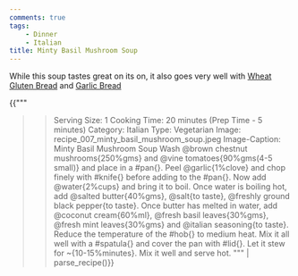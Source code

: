 ```yaml
---
comments: true
tags:
    - Dinner
    - Italian
title: Minty Basil Mushroom Soup
---
```


While this soup tastes great on its on, it also goes very well with [Wheat Gluten Bread](../Breads/recipe_2_wheat_gluten_bread.md) and [Garlic Bread](../Main%20Meal%20Options/recipe_006_low_carb_pizza.md#garlic-bread)

{{"""
>> Serving Size: 1
>> Cooking Time: 20 minutes (Prep Time - 5 minutes)
>> Category: Italian
>> Type: Vegetarian
>> Image: recipe_007_minty_basil_mushroom_soup.jpeg
>> Image-Caption: Minty Basil Mushroom Soup
Wash @brown chestnut mushrooms{250%gms} and @vine tomatoes{90%gms(4-5 small)} and place in a #pan{}.
Peel @garlic{1%clove} and chop finely with #knife{} before adding to the #pan{}.
Now add @water{2%cups} and bring it to boil.
Once water is boiling hot, add @salted butter{40%gms}, @salt{to taste}, @freshly ground black pepper{to taste}.
Once butter has melted in water, add @coconut cream{60%ml}, @fresh basil leaves{30%gms}, @fresh mint leaves{30%gms} and @italian seasoning{to taste}.
Reduce the temperature of the #hob{} to medium heat. 
Mix it all well with a #spatula{} and cover the pan with #lid{}.
Let it stew for ~{10-15%minutes}.
Mix it well and serve hot.
""" | parse_recipe()}}